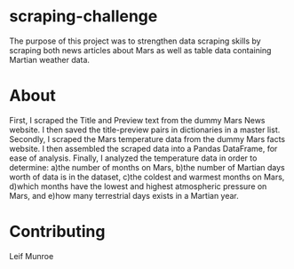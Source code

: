 # scraping-challenge
The purpose of this project was to strengthen data scraping skills by scraping both news articles about Mars as well as table data containing Martian weather data. 

# About
First, I scraped the Title and Preview text from the dummy Mars News website. I then saved the title-preview pairs in dictionaries in a master list. 
Secondly, I scraped the Mars temperature data from the dummy Mars facts website.  I then assembled the scraped data into a Pandas DataFrame, for ease of analysis. Finally, I analyzed the temperature data in order to determine: a)the number of months on Mars, b)the number of Martian days worth of data is in the dataset, c)the coldest and warmest months on Mars, d)which months have the lowest and highest atmospheric pressure on Mars, and e)how many terrestrial days exists in a Martian year. 

# Contributing
Leif Munroe

